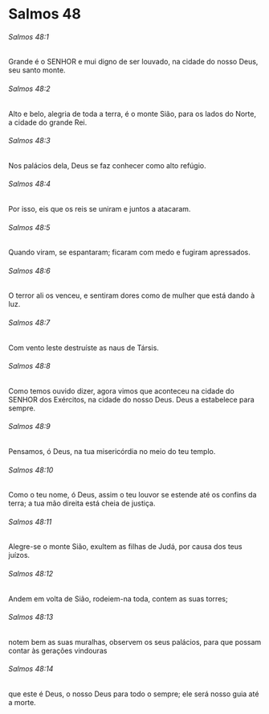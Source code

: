 # Salmos 48

###### Salmos 48:1

Grande é o SENHOR e mui digno de ser louvado, na cidade do nosso Deus, seu santo monte.

###### Salmos 48:2

Alto e belo, alegria de toda a terra, é o monte Sião, para os lados do Norte, a cidade do grande Rei.

###### Salmos 48:3

Nos palácios dela, Deus se faz conhecer como alto refúgio.

###### Salmos 48:4

Por isso, eis que os reis se uniram e juntos a atacaram.

###### Salmos 48:5

Quando viram, se espantaram; ficaram com medo e fugiram apressados.

###### Salmos 48:6

O terror ali os venceu, e sentiram dores como de mulher que está dando à luz.

###### Salmos 48:7

Com vento leste destruíste as naus de Társis.

###### Salmos 48:8

Como temos ouvido dizer, agora vimos que aconteceu na cidade do SENHOR dos Exércitos, na cidade do nosso Deus. Deus a estabelece para sempre.

###### Salmos 48:9

Pensamos, ó Deus, na tua misericórdia no meio do teu templo.

###### Salmos 48:10

Como o teu nome, ó Deus, assim o teu louvor se estende até os confins da terra; a tua mão direita está cheia de justiça.

###### Salmos 48:11

Alegre-se o monte Sião, exultem as filhas de Judá, por causa dos teus juízos.

###### Salmos 48:12

Andem em volta de Sião, rodeiem-na toda, contem as suas torres;

###### Salmos 48:13

notem bem as suas muralhas, observem os seus palácios, para que possam contar às gerações vindouras

###### Salmos 48:14

que este é Deus, o nosso Deus para todo o sempre; ele será nosso guia até a morte.

